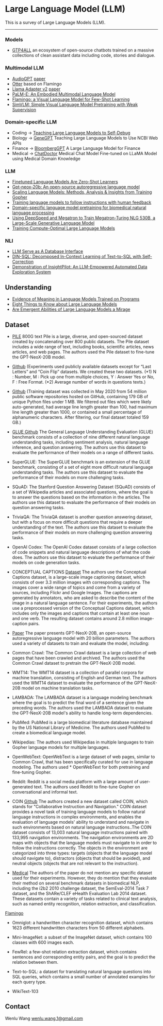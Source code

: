 # Large Language Model (LLM)

This is a survey of Large Language Models (LLM).

---------------------------------------
### Models

* [GTP4ALL](https://github.com/nomic-ai/gpt4all) an ecosystem of open-source chatbots trained on a massive collections of clean assistant data including code, stories and dialogue.

### Multimodal LLM
* [AudioGPT](https://github.com/AIGC-Audio/AudioGPT) [paper](https://arxiv.org/abs/2304.12995)
* [Otter](https://github.com/Luodian/Otter) based on Flamingo
* [Llama Adapter v2](https://github.com/ZrrSkywalker/LLaMA-Adapter) [paper](https://arxiv.org/abs/2304.15010)
* [PaLM-E: An Embodied Multimodal Language Model](https://palm-e.github.io/)
* [Flamingo: a Visual Language Model for Few-Shot Learning](https://arxiv.org/abs/2205.01068)
* [SimVLM: Simple Visual Language Model Pretraining with Weak Supervision](https://arxiv.org/abs/2108.10904)

### Domain-specific LLM
* Coding -> [Teaching Large Language Models to Self-Debug](https://arxiv.org/abs/2304.05128)
* Biology -> [GeneGPT](https://arxiv.org/abs/2304.09667) Teaching Large Language Models to Use NCBI Web APIs
* Finance -> [BloombergGPT](https://arxiv.org/abs/2303.17564) A Large Language Model for Finance
* Medical -> [ChatDoctor](https://arxiv.org/abs/2303.14070) Medical Chat Model Fine-tuned on LLaMA Model using Medical Domain Knowledge

### LLM
* [Finetuned Language Models Are Zero-Shot Learners](https://arxiv.org/abs/2109.01652)
* [Gpt-neox-20b: An open-source autoregressive language model](https://arxiv.org/abs/2204.06745)
* [Scaling Language Models: Methods, Analysis & Insights from Training Gopher](https://arxiv.org/abs/2112.11446)
* [Training language models to follow instructions with human feedback](https://proceedings.neurips.cc/paper_files/paper/2022/hash/b1efde53be364a73914f58805a001731-Abstract-Conference.html)
* [Domain-specific language model pretraining for biomedical natural language processing](https://dl.acm.org/doi/abs/10.1145/3458754?casa_token=P-T8trc32d8AAAAA:94zBcf_gj0Ht5jLClGczKrM22PkBDJGvBHtYgI3P76BJHqz8OnfZsi8d7XAyfV4Nm0YbQsXtKFrf)
* [Using DeepSpeed and Megatron to Train Megatron-Turing NLG 530B, a Large-Scale Generative Language Model](https://arxiv.org/abs/2201.11990)
* [Training Compute-Optimal Large Language Models](https://arxiv.org/abs/2203.15556)

### NLI
* [LLM Serve as A Database Interface](https://arxiv.org/pdf/2305.03111.pdf)
* [DIN-SQL: Decomposed In-Context Learning of Text-to-SQL with Self-Correction](https://arxiv.org/pdf/2304.11015.pdf)
* [Demonstration of InsightPilot: An LLM-Empowered Automated Data Exploration System](https://arxiv.org/pdf/2304.00477.pdf)
  
## Understanding
* [Evidence of Meaning in Language Models Trained on Programs](https://arxiv.org/abs/2305.11169)
* [Eight Things to Know about Large Language Models](https://arxiv.org/abs/2304.00612)
* [Are Emergent Abilities of Large Language Models a Mirage](https://arxiv.org/pdf/2304.15004.pdf)

## Dataset

* [PILE](https://pile.eleuther.ai/) 800G text Pile is a large, diverse, and open-sourced dataset created by concatenating over 800 public datasets. The Pile dataset includes a wide range of text, including books, scientific articles, news articles, and web pages. The authors used the Pile dataset to fine-tune the GPT-NeoX-20B model.

* [Github](https://github.com/kojima-takeshi188/zero_shot_cot) (Experiments used publicly available datasets except for “Last
Letters” and “Coin Flip” datasets. We created these two datasets.
(*1) N : Number, M : Pick up one from multiple choices, Y : Answer Yes or No, F : Free Format.
(*2) Average number of words in questions texts.) 
 
* [Github](https://github.com/openai/code-align-evals-data) (Training dataset was collected in May 2020 from 54 million public software repositories hosted on GitHub, containing 179 GB of unique Python files under 1 MB. We filtered
out files which were likely auto-generated, had average line
length greater than 100, had maximum line length greater
than 1000, or contained a small percentage of alphanumeric
characters. After filtering, our final dataset totaled 159 GB.)

* [GLUE Github](https://paperswithcode.com/dataset/glue) The General Language Understanding Evaluation (GLUE) benchmark consists of a collection of nine different natural language understanding tasks, including sentiment analysis, natural language inference, and question answering. The authors use this dataset to evaluate the performance of their models on a range of different tasks.
* SuperGLUE: The SuperGLUE benchmark is an extension of the GLUE benchmark, consisting of a set of eight more difficult natural language understanding tasks. The authors use this dataset to evaluate the performance of their models on more challenging tasks.
* SQuAD: The Stanford Question Answering Dataset (SQuAD) consists of a set of Wikipedia articles and associated questions, where the goal is to answer the questions based on the information in the articles. The authors use this dataset to evaluate the performance of their models on question answering tasks.
* TriviaQA: The TriviaQA dataset is another question answering dataset, but with a focus on more difficult questions that require a deeper understanding of the text. The authors use this dataset to evaluate the performance of their models on more challenging question answering tasks.
* OpenAI Codex: The OpenAI Codex dataset consists of a large collection of code snippets and natural language descriptions of what the code does. The authors use this dataset to evaluate the performance of their models on code generation tasks.

* CONCEPTUAL CAPTIONS [Dataset](https://ai.google.com/research/ConceptualCaptions/) The authors use the Conceptual Captions dataset, is a large-scale image captioning dataset, which consists of over 3.3 million images with corresponding captions. The images cover a wide range of topics and come from a variety of sources, including Flickr and Google Images. The captions are generated by annotators, who are asked to describe the content of the image in a natural language sentence.
For their experiments, the authors use a preprocessed version of the Conceptual Captions dataset, which includes only the images and captions that contain at least one noun and one verb. The resulting dataset contains around 2.8 million image-caption pairs.

* [Paper](https://arxiv.org/pdf/2204.06745.pdf) The paper presents GPT-NeoX-20B, an open-source autoregressive language model with 20 billion parameters. The authors used a variety of datasets to train and evaluate the model, including:
* Common Crawl: The Common Crawl dataset is a large collection of web pages that have been crawled and archived. The authors used the Common Crawl dataset to pretrain the GPT-NeoX-20B model.

* WMT14: The WMT14 dataset is a collection of parallel corpora for machine translation, consisting of English and German text. The authors used the WMT14 dataset to evaluate the performance of the GPT-NeoX-20B model on machine translation tasks.
* LAMBADA: The LAMBADA dataset is a language modeling benchmark where the goal is to predict the final word of a sentence given the preceding words. The authors used the LAMBADA dataset to evaluate the GPT-NeoX-20B model's ability to handle long-term dependencies.

* PubMed: PubMed is a large biomedical literature database maintained by the US National Library of Medicine. The authors used PubMed to create a biomedical language model.
* Wikipedias: The authors used Wikipedias in multiple languages to train Gopher language models for multiple languages.
* OpenWebText: OpenWebText is a large dataset of web pages, similar to Common Crawl, that has been specifically curated for use in language modeling. The authors used * OpenWebText for both pretraining and fine-tuning Gopher.
* Reddit: Reddit is a social media platform with a large amount of user-generated text. The authors used Reddit to fine-tune Gopher on conversational and informal text.

* COIN [Github](https://github.com/coin-dataset/annotations) The authors created a new dataset called COIN, which stands for "Collaborative Instruction and Navigation." COIN dataset provides a novel task of training language models to follow natural language instructions in complex environments, and enables the evaluation of language models' ability to understand and navigate in such environments based on natural language instructions..The COIN dataset consists of 13,003 natural language instructions paired with 133,995 navigation environments. The navigation environments are 2D maps with objects that the language models must navigate to in order to follow the instructions correctly. The objects in the environment are categorized into three types: targets (objects that the language model should navigate to), distractors (objects that should be avoided), and neutral objects (objects that are not relevant to the instruction).

* [Medical](https://scholar.google.com/scholar_url?url=https://dl.acm.org/doi/pdf/10.1145/3458754%3Fcasa_token%3D_ydLimYqoNwAAAAA:wDDbcCGWdjFXQ4fNLoFdKQdzC5ZhdFDcnoGbTHt6_Tq88R69paTWm8gGcqFjFzCKUZErhphYpOpB&hl=en&sa=T&oi=ucasa&ct=ucasa&ei=7stBZJ3CI_KP6rQPzs6N8A0&scisig=AJ9-iYsjBhEEv8t8UG0jE0Zf1EWz) The authors of the paper do not mention any specific dataset used for their experiments. However, they do mention that they evaluate their method on several benchmark datasets in biomedical NLP, including the i2b2 2010 challenge dataset, the SemEval-2014 Task 7 dataset, and the ShARe/CLEF eHealth Evaluation Lab 2014 dataset. These datasets contain a variety of tasks related to clinical text analysis, such as named entity recognition, relation extraction, and classification.

[Flamingo](https://palm-e.github.io/assets/palm-e.pdf) 
* Omniglot: a handwritten character recognition dataset, which contains 1623 different handwritten characters from 50 different alphabets.
* Mini-ImageNet: a subset of the ImageNet dataset, which contains 100 classes with 600 images each.
* FewRel: a few-shot relation extraction dataset, which contains sentences and corresponding entity pairs, and the goal is to predict the relation between them.
* Text-to-SQL: a dataset for translating natural language questions into SQL queries, which contains a small number of annotated examples for each query type.


* WikiText-103


## Contact

Wenlu Wang
wenlu.wang.1@gmail.com
